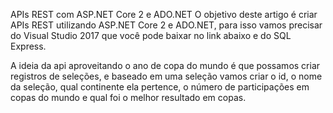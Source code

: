 APIs REST com ASP.NET Core 2 e ADO.NET
O objetivo deste artigo é criar APIs REST utilizando ASP.NET Core 2 e ADO.NET, para isso vamos precisar do Visual Studio 2017 que você pode baixar no link abaixo e do SQL Express.

A ideia da api aproveitando o ano de copa do mundo é que possamos criar registros de seleções, e baseado em uma seleção vamos criar o id, o nome da seleção, qual continente ela pertence, o número de participações em copas do mundo e qual foi o melhor resultado em copas.
